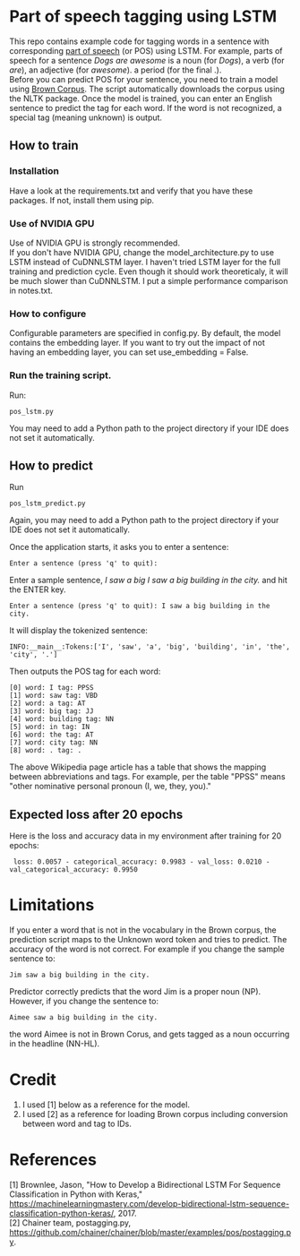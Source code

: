 # Part of speech tagging using LSTM

This repo contains example code for tagging words in a sentence with corresponding [part of speech](https://en.wikipedia.org/wiki/Part_of_speech) (or POS) using LSTM.  For example, parts of speech for a sentence *Dogs are awesome* is a noun (for *Dogs*), a verb (for *are*), an adjective (for *awesome*). a period (for the final .).<br>
Before you can predict POS for your sentence, you need to train a model using [Brown Corpus](https://en.wikipedia.org/wiki/Brown_Corpus).  The script automatically downloads the corpus using the NLTK package.
Once the model is trained, you can enter an English sentence to predict the tag for each word.
If the word is not recognized, a special tag <UNK> (meaning unknown) is output.

## How to train
### Installation
Have a look at the requirements.txt and verify that you have these packages.  If not, install them using pip.

### Use of NVIDIA GPU
Use of NVIDIA GPU is strongly recommended.  
If you don't have NVIDIA GPU, change the model_architecture.py to use LSTM instead of CuDNNLSTM layer. 
I haven't tried LSTM layer for the full training and prediction cycle. Even though it should work theoreticaly, it will be much slower than CuDNNLSTM.
I put a simple performance comparison in notes.txt.

### How to configure
Configurable parameters are specified in config.py.
By default, the model contains the embedding layer.  If you want to try out the impact of not having an embedding layer, you can set use_embedding = False.

### Run the training script.
Run:
```console
pos_lstm.py
```

You may need to add a Python path to the project directory if your IDE does not set it automatically.

## How to predict
Run
```console
pos_lstm_predict.py
```

Again, you may need to add a Python path to the project directory if your IDE does not set it automatically.

Once the application starts, it asks you to enter a sentence:

```console
Enter a sentence (press 'q' to quit):
```

Enter a sample sentence, *I saw a big I saw a big building in the city.* and hit the ENTER key.

```console
Enter a sentence (press 'q' to quit): I saw a big building in the city.
```

It will display the tokenized sentence:
```console
INFO:__main__:Tokens:['I', 'saw', 'a', 'big', 'building', 'in', 'the', 'city', '.']
```

Then outputs the POS tag for each word:
```console
[0] word: I tag: PPSS
[1] word: saw tag: VBD
[2] word: a tag: AT
[3] word: big tag: JJ
[4] word: building tag: NN
[5] word: in tag: IN
[6] word: the tag: AT
[7] word: city tag: NN
[8] word: . tag: .
```

The above Wikipedia page article has a table that shows the mapping between abbreviations and tags. For example, per the table "PPSS" means "other nominative personal pronoun (I, we, they, you)."

## Expected loss after 20 epochs
Here is the loss and accuracy data in my environment after training for 20 epochs:<br>
```console
 loss: 0.0057 - categorical_accuracy: 0.9983 - val_loss: 0.0210 - val_categorical_accuracy: 0.9950
```

# Limitations
If you enter a word that is not in the vocabulary in the Brown corpus, the prediction script maps to the Unknown word token and tries to predict.
The accuracy of the word is not correct.  For example if you change the sample sentence to:
```console
Jim saw a big building in the city.
```
Predictor correctly predicts that the word Jim is a proper noun (NP).  However, if you change the sentence to:
```console
Aimee saw a big building in the city.
```
the word Aimee is not in Brown Corus, and gets tagged as a noun occurring in the headline (NN-HL).

# Credit
1. I used \[1\] below as a reference for the model.<br>
2. I used \[2\] as a reference for loading Brown corpus including conversion between word and tag to IDs.

# References
\[1\] Brownlee, Jason, "How to Develop a Bidirectional LSTM For Sequence Classification in Python with Keras,"
 https://machinelearningmastery.com/develop-bidirectional-lstm-sequence-classification-python-keras/, 2017.<br>
\[2\] Chainer team, postagging.py, https://github.com/chainer/chainer/blob/master/examples/pos/postagging.py.
